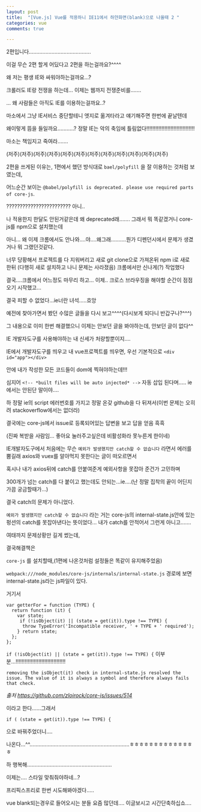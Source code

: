 ```yaml
---
layout: post
title:  "[Vue.js] Vue를 적용하니 IE11에서 하얀화면(blank)으로 나올때 2 "
categories: vue 
comments: true

---
```






2편입니다.........................................

이걸 무슨 2편 할게 어딨다고 2편을 하는걸까요?^^^^

왜 저는 평생 IE와 싸워야하는걸까요...?

크롤러도 IE랑 전쟁을 하는데... 이제는 웹까지 전쟁준비를.......

... 왜 사람들은 아직도 IE를 이용하는걸까요..?



마소에서 그냥 IE서비스 중단할테니 엣지로 옮겨타라고 얘기해주면 한번에 끝날텐데

왜이렇게 뜸을 들일까요...........? 정말 IE는 악의 축임에 틀림없다!!!!!!!!!!!!!!!!!!!!!!!!!!!!!!!!

마소는 책임지고 죽여라.......

(저주)(저주)(저주)(저주)(저주)(저주)(저주)(저주)(저주)(저주)(저주)(저주)





2편을 쓰게된 이유는, 1편에서 했던 방식대로 `bael/polyfill` 을 잘 이용하는 것처럼 보였는데,

어느순간 보이는 `@babel/polyfill is deprecated. please use required parts of core-js`.

???????????????????????? 아니.. 

나 적용한지 한달도 안된거같은데 왜 deprecated래....... 그래서 뭐 똑같겠거니 core-js를 npm으로 설치했는데

아니... 왜 이제 크롬에서도 안나와....야....왜그래..........뭔가 디펜던시에서 문제가 생겼거나 뭐 그랬던것같다.



너무 당황해서 프로젝트를 다 지워버리고 새로 git clone으로 가져온뒤 npm i로 새로 한뒤 (다행히 새로 설치하고 나니 문제는 사라졌음) 크롬에서만 신나게(?) 작업했다



결국....크롬에서 어느정도 마무리 하고... 이제.. 크로스 브라우징을 해야할 순간이 점점 오기 시작했고...

결국 피할 수 없었다...ie너란 녀석.....흐앙



예전에 찾아가면서 봤던 수많은 글들을 다시 보고^^^^(다시보게 되다니 반갑구나?^^^)

그 내용으로 이미 한번 해결했으니 이제는 안보던 글을 봐야하는데, 안보던 글이 없다^^

IE 개발자도구를 사용해야하는 내 신세가 처량할뿐이지....



IE에서 개발자도구를 띄우고 내 vue프로젝트를 띄우면, 우선 기본적으로 `<div id="app"></div>`

안에 내가 작성한 모든 코드들이 dom에 찍혀야하는데!!!

심지어 `<!-- *built files will be auto injected* -->` 자동 삽입 된다며..... ie에서는 안된단 말이야....



하 정말 ie의 script 에러번호를 가지고 정말 온갖 github을 다 뒤져서(이번 문제는 오히려 stackoverflow에서는 없더라)

결국에는 core-js에서 issue로 등록되어있는 답변을 보고 답을 얻음 흑흑

(진짜 복받을 사람임...  좋아요 눌러주고싶은데 비활성화라 못누른게 한이네)





IE개발자도구에서 처음에는 무슨 `예외가 발생했지만 catch할 수 없습니다` 라면서 에러를 뿜길래 axios와 vuex를 알아먹지 못한다는 글이 떠오르면서 

혹시나 내가 axios뒤에 catch를 안붙여준게 예외사항을 못잡아 준건가 고민하며

300개가 넘는 catch를 다 붙이고 했는데도 안되는...ie....(난 정말 집착의 끝이 어딘지 가끔 궁금할때가...)

결국 catch의 문제가 아니었다.



`예외가 발생했지만 catch할 수 없습니다` 라는 거는 core-js의 internal-state.js안에 있는 펑션의 catch를 못잡아낸다는 뜻이었다... 내가 catch를 안적어서 그런게 아니고....... 



여태까지 문제상황만 길게 썼는데,

결국해결책은

`core-js` 를 설치할때,(1편에 나온것처럼 설정들은 똑같이 유지해주었음) 

`webpack:///node_modules/core-js/internals/internal-state.js` 경로에 보면 internal-state.js라는 js파일이 있다.

거기서 

~~~
var getterFor = function (TYPE) {
  return function (it) {
    var state;
  	 if (!isObject(it) || (state = get(it)).type !== TYPE) {
      throw TypeError('Incompatible receiver, ' + TYPE + ' required');
    } return state;
  };
};
~~~



`if (!isObject(it) || (state = get(it)).type !== TYPE) {` 이부분...!!!!!!!!!!!!!!!!!!!!!!!!!!!!!!!!!

`removing the isObject(it) check in internal-state.js resolved the issue. The value of it is always a symbol and therefore always fails that check.`

*출처 https://github.com/zloirock/core-js/issues/514*



이라고 한다......그래서

~~~
if ( (state = get(it)).type !== TYPE) {
~~~

으로 바꿔주었더니....

나온다...^^..................................................................ㅎㅎㅎㅎㅎㅎㅎㅎㅎㅎㅎㅎㅎㅎ

하 행복해........................................................

이제는.... 스타일 맞춰줘야하네...?

프리픽스프리로 한번 시도해봐야겠다.....







vue blank되는경우로 들어오시는 분들 요즘 많던데.... 이글보시고 시간단축하십쇼....







